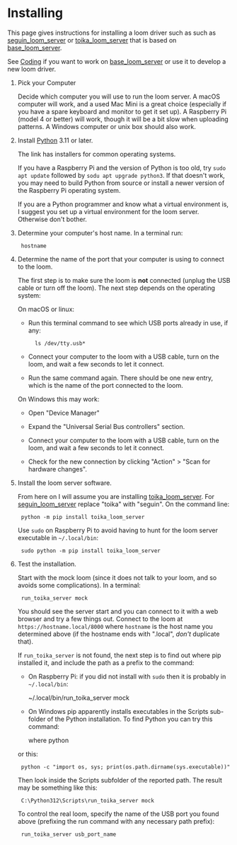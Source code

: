 # Installing

This page gives instructions for installing a loom driver such as
such as [seguin_loom_server](https://pypi.org/project/seguin-loom-server/)
or [toika_loom_server](https://pypi.org/project/toika-loom-server/)
that is based on [base_loom_server](https://pypi.org/project/base-loom-server/).

See [Coding](coding.md) if you want to work on [base_loom_server](https://pypi.org/project/base-loom-server/) or use it to develop a new loom driver.

1. Pick your Computer

    Decide which computer you will use to run the loom server.
    A macOS computer will work, and a used Mac Mini is a great choice (especially if you have a spare keyboard and monitor to get it set up).
    A Raspberry Pi (model 4 or better) will work, though it will be a bit slow when uploading patterns.
    A Windows computer or unix box should also work.

2. Install [Python](https://www.python.org/downloads/) 3.11 or later.

    The link has installers for common operating systems.

    If you have a Raspberry Pi and the version of Python is too old,
    try `sudo apt update` followed by `sodu apt upgrade python3`.
    If that doesn't work, you may need to build Python from source
    or install a newer version of the Raspberry Pi operating system.

    If you are a Python programmer and know what a virtual environment is,
    I suggest you set up a virtual environment for the loom server.
    Otherwise don't bother.

3. Determine your computer's host name. In a terminal run:

        hostname

4. Determine the name of the port that your computer is using to connect to the loom.
   
    The first step is to make sure the loom is **not** connected (unplug the USB cable or turn off the loom).
    The next step depends on the operating system:
  
    On macOS or linux:

    * Run this terminal command to see which USB ports already in use, if any:

            ls /dev/tty.usb* 

    * Connect your computer to the loom with a USB cable, turn on the loom, and wait a few seconds to let it connect.

    * Run the same command again. There should be one new entry,
      which is the name of the port connected to the loom.
    
    On Windows this may work:

    * Open "Device Manager"

    * Expand the "Universal Serial Bus controllers" section.

    * Connect your computer to the loom with a USB cable, turn on the loom, and wait a few seconds to let it connect.

    * Check for the new connection by clicking "Action" > "Scan for hardware changes".

3. Install the loom server software.

    From here on I will assume you are installing [toika_loom_server](https://pypi.org/project/toika-loom-server/).
    For [seguin_loom_server](https://pypi.org/project/seguin-loom-server/) replace "toika" with "seguin".
    On the command line:
    
        python -m pip install toika_loom_server

    Use `sudo` on Raspberry Pi to avoid having to hunt for the loom server executable in `~/.local/bin`:

        sudo python -m pip install toika_loom_server


4. Test the installation.

    Start with the mock loom (since it does not talk to your loom, and so avoids some complications).
    In a terminal:

        run_toika_server mock

    You should see the server start and you can connect to it with a web browser and try a few things out.
    Connect to the loom at `https://hostname.local/8000` where `hostname` is the host name you determined above
    (if the hostname ends with ".local", *don't* duplicate that).
    
    If `run_toika_server` is not found, the next step is to find out where pip installed it, and include the path as a prefix to the command:

    * On Raspberry Pi: if you did not install with `sudo` then it is probably in `~/.local/bin`:

        ~/.local/bin/run_toika_server mock

    * On Windows pip apparently installs executables in the Scripts sub-folder of the Python installation.
      To find Python you can try this command:
      
        where python
    
    or this:

        python -c "import os, sys; print(os.path.dirname(sys.executable))"
    
    Then look inside the Scripts subfolder of the reported path. The result may be something like this:

        C:\Python312\Scripts\run_toika_server mock

    To control the real loom, specify the name of the USB port you found above (prefixing the run command with any necessary path prefix):

        run_toika_server usb_port_name
